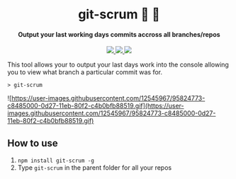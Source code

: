 
<h1 align="center">
  git-scrum 🔎 🌴
  <br>
</h1>

<h4 align="center">Output your last working days commits accross all branches/repos</h4>

<p align="center">
   <a href="https://GitHub.com/LukeGarrigan/git-scrum/issues/">
      <img src="https://img.shields.io/github/issues/LukeGarrigan/git-scrum.svg">
  </a>
  
  <a href="https://twitter.com/intent/follow?screen_name=luke_garrigan">
      <img src="https://img.shields.io/twitter/follow/luke_garrigan.svg?label=Follow">
  </a>
  
  <a href="https://travis-ci.org/LukeGarrigan/git-scrum.svg?branch=master">
    <img src="https://travis-ci.org/LukeGarrigan/git-scrum.svg?branch=master">
  </a>
</p>

This tool allows your to output your last days work into the console allowing you to view what branch a particular commit was for.

```> git-scrum```

![https://user-images.githubusercontent.com/12545967/95824773-c8485000-0d27-11eb-80f2-c4b0bfb88519.gif](https://user-images.githubusercontent.com/12545967/95824773-c8485000-0d27-11eb-80f2-c4b0bfb88519.gif)



## How to use
1. `npm install git-scrum -g` 
2. Type `git-scrum` in the parent folder for all your repos





